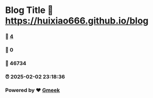 # Blog Title :link: https://huixiao666.github.io/blog 
### :page_facing_up: [4](https://huixiao666.github.io/blog/tag.html) 
### :speech_balloon: 0 
### :hibiscus: 46734 
### :alarm_clock: 2025-02-02 23:18:36 
### Powered by :heart: [Gmeek](https://github.com/Meekdai/Gmeek)

